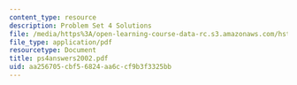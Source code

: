 ```yaml
---
content_type: resource
description: Problem Set 4 Solutions
file: /media/https%3A/open-learning-course-data-rc.s3.amazonaws.com/hst-508-genomics-and-computational-biology-fall-2002/aa256705cbf56824aa6ccf9b3f3325bb_ps4answers2002.pdf
file_type: application/pdf
resourcetype: Document
title: ps4answers2002.pdf
uid: aa256705-cbf5-6824-aa6c-cf9b3f3325bb
---
```

